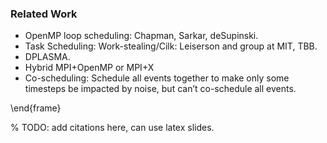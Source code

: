 ### Related Work 

- OpenMP loop scheduling: Chapman, Sarkar, deSupinski.
- Task Scheduling: Work-stealing/Cilk: Leiserson and group at MIT, TBB. 
- DPLASMA.
- Hybrid MPI+OpenMP or MPI+X	
- Co-scheduling: Schedule all events together to make only some timesteps be impacted by noise, but can’t co-schedule all events.

\end{frame}

% TODO: add citations here, can use latex slides.